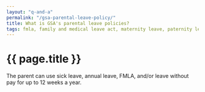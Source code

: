 ```yaml
---
layout: "q-and-a"
permalink: "/gsa-parental-leave-policy/"
title: What is GSA's parental leave policies?
tags: fmla, family and medical leave act, maternity leave, paternity leave, parental leave, leave
---
```

# {{ page.title }}

The parent can use sick leave, annual leave, FMLA, and/or leave without pay for up to 12 weeks a year.
